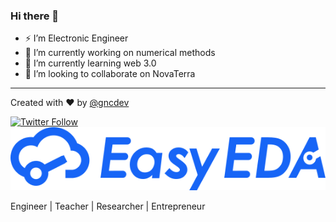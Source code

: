 ### Hi there 👋

- ⚡ I’m Electronic Engineer
- 🔭 I’m currently working on numerical methods
- 🌱 I’m currently learning web 3.0
- 👯 I’m looking to collaborate on NovaTerra
---
Created with ❤️ by [@gncdev](https://twitter.com/gncdev)


[<img alt="Twitter Follow" src="https://img.shields.io/twitter/follow/gncdev?style=social">](https://twitter.com/gncdev?ref_src=twsrc%5Etfw)
[<img alt="easyeda Follow" src="img/easyeda-logo.svg">](https://easyeda.com/giancarlobenavides)


 Engineer | Teacher | Researcher | Entrepreneur

<!--
**GiancarloBenavides/GiancarloBenavides** is a ✨ _special_ ✨ repository because its `README.md` (this file) appears on your GitHub profile.

Here are some ideas to get you started:



- 🤔 I’m looking for help with ...
- 💬 Ask me about ...
- 📫 How to reach me: ...
- 😄 Pronouns: ...
- ⚡ Fun fact: ...
-->
